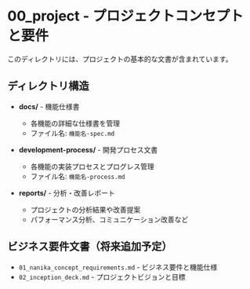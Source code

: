 # 00_project - プロジェクトコンセプトと要件

このディレクトリには、プロジェクトの基本的な文書が含まれています。

## ディレクトリ構造

- **docs/** - 機能仕様書
  - 各機能の詳細な仕様書を管理
  - ファイル名: `機能名-spec.md`

- **development-process/** - 開発プロセス文書
  - 各機能の実装プロセスとプログレス管理
  - ファイル名: `機能名-process.md`

- **reports/** - 分析・改善レポート
  - プロジェクトの分析結果や改善提案
  - パフォーマンス分析、コミュニケーション改善など

## ビジネス要件文書（将来追加予定）

- `01_nanika_concept_requirements.md` - ビジネス要件と機能仕様
- `02_inception_deck.md` - プロジェクトビジョンと目標